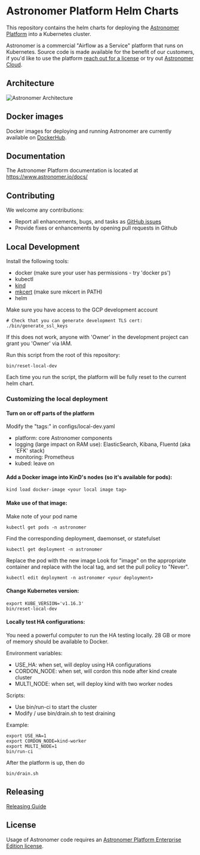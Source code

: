 # Astronomer Platform Helm Charts

This repository contains the helm charts for deploying the [Astronomer Platform](https://github.com/astronomer/astronomer) into a Kubernetes cluster.

Astronomer is a commercial "Airflow as a Service" platform that runs on Kubernetes. Source code is made available for the benefit of our customers, if you'd like to use the platform [reach out for a license](https://www.astronomer.io/enterprise/) or try out [Astronomer Cloud](https://www.astronomer.io/cloud/).

## Architecture

![Astronomer Architecture](https://assets2.astronomer.io/main/enterpriseArchitecture.svg "Astronomer Architecture")

## Docker images

Docker images for deploying and running Astronomer are currently available on
[DockerHub](https://hub.docker.com/u/astronomerinc/).

## Documentation

The Astronomer Platform documentation is located at https://www.astronomer.io/docs/

## Contributing

We welcome any contributions:

* Report all enhancements, bugs, and tasks as [GitHub issues](https://github.com/astronomerio/helm.astronomer.io/issues)
* Provide fixes or enhancements by opening pull requests in Github

## Local Development

Install the following tools:

- docker (make sure your user has permissions - try 'docker ps')
- kubectl
- [kind](https://github.com/kubernetes-sigs/kind#installation-and-usage)
- [mkcert](https://github.com/FiloSottile/mkcert) (make sure mkcert in PATH)
- helm

Make sure you have access to the GCP development account

```
# Check that you can generate development TLS cert:
./bin/generate_ssl_keys
```
If this does not work, anyone with 'Owner' in the development project can grant you 'Owner' via IAM.

Run this script from the root of this repository:

```
bin/reset-local-dev
```

Each time you run the script, the platform will be fully reset to the current helm chart.

### Customizing the local deployment

#### Turn on or off parts of the platform

Modify the "tags:" in configs/local-dev.yaml
- platform: core Astronomer components
- logging (large impact on RAM use): ElasticSearch, Kibana, Fluentd (aka 'EFK' stack)
- monitoring: Prometheus
- kubed: leave on

#### Add a Docker image into KinD's nodes (so it's available for pods):
```
kind load docker-image <your local image tag>
```

#### Make use of that image:

Make note of your pod name
```
kubectl get pods -n astronomer
```

Find the corresponding deployment, daemonset, or statefulset
```
kubectl get deployment -n astronomer
```

Replace the pod with the new image
Look for "image" on the appropriate container and replace with the local tag,
and set the pull policy to "Never".
```
kubectl edit deployment -n astronomer <your deployment>
```

#### Change Kubernetes version:
```
export KUBE_VERSION='v1.16.3'
bin/reset-local-dev
```

#### Locally test HA configurations:

You need a powerful computer to run the HA testing locally. 28 GB or more of memory should be available to Docker.

Environment variables:

- USE_HA: when set, will deploy using HA configurations
- CORDON_NODE: when set, will cordon this node after kind create cluster
- MULTI_NODE: when set, will deploy kind with two worker nodes

Scripts:

- Use bin/run-ci to start the cluster
- Modify / use bin/drain.sh to test draining

Example:

```
export USE_HA=1
export CORDON_NODE=kind-worker
export MULTI_NODE=1
bin/run-ci
```

After the platform is up, then do
```
bin/drain.sh
```

## Releasing

[Releasing Guide](https://github.com/astronomerio/helm.astronomer.io/blob/master/RELEASING.md)

## License

Usage of Astronomer code requires an [Astronomer Platform Enterprise Edition license](https://github.com/astronomer/astronomer/blob/master/LICENSE).
